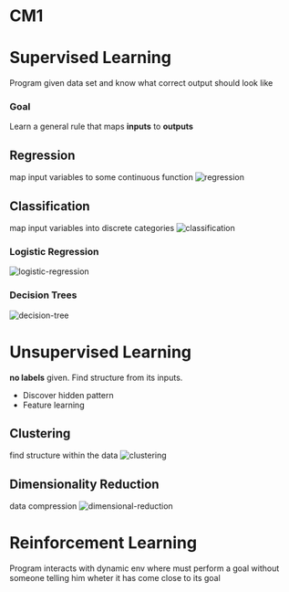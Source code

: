 # CM1

# Supervised Learning
Program given data set and know what correct output should look like
### Goal
Learn a general rule that maps **inputs** to **outputs**
## Regression
map input variables to some continuous function
![regression](https://user-images.githubusercontent.com/19282069/154035121-bf80dde7-b00e-4552-8eb7-15cd1c4d0409.png)

## Classification
map input variables into discrete categories
![classification](https://user-images.githubusercontent.com/19282069/154035211-1120f3ea-b7ab-4323-9c10-8d89d1ec57c8.png)
### Logistic Regression
![logistic-regression](https://user-images.githubusercontent.com/19282069/154036410-b9637c4b-1a7b-412d-9b27-a9ff4236a2eb.png)
### Decision Trees
![decision-tree](https://user-images.githubusercontent.com/19282069/154036520-e9cf972b-ebdd-4c8c-b7e2-7f34ffa0dfbe.png)

# Unsupervised Learning
**no labels** given. Find structure from its inputs.
- Discover hidden pattern
- Feature learning
## Clustering
find structure within the data
![clustering](https://user-images.githubusercontent.com/19282069/154035462-96fb4b2c-fd76-4dae-95b4-a8061ae2e6bf.png)

## Dimensionality Reduction
data compression
![dimensional-reduction](https://user-images.githubusercontent.com/19282069/154035549-edb9e956-8959-4122-8cf5-ed1339236e5a.png)

# Reinforcement Learning
Program interacts with dynamic env where must perform a goal without someone telling him wheter it has come close to its goal